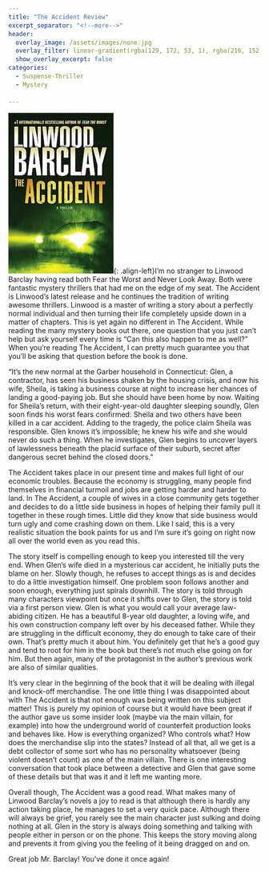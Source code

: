 ```yaml
---
title: "The Accident Review"
excerpt_separator: "<!--more-->"
header:
  overlay_image: /assets/images/none.jpg
  overlay_filter: linear-gradient(rgba(129, 172, 53, 1), rgba(216, 152, 40, 1))
  show_overlay_excerpt: false
categories:
  - Suspense-Thriller
  - Mystery

---
```

![the-accident-cover](/assets/images/the-accident.jpg){: .align-left}I’m no stranger to Linwood Barclay having read both Fear the Worst and Never Look Away. Both were fantastic mystery thrillers that had me on the edge of my seat. The Accident is Linwood’s latest release and he continues the tradition of writing awesome thrillers. Linwood is a master of writing a story about a perfectly normal individual and then turning their life completely upside down in a matter of chapters. This is yet again no different in The Accident. While reading the many mystery books out there, one question that you just can’t help but ask yourself every time is “Can this also happen to me as well?” When you’re reading The Accident, I can pretty much guarantee you that you’ll be asking that question before the book is done.

“It’s the new normal at the Garber household in Connecticut: Glen, a contractor, has seen his business shaken by the housing crisis, and now his wife, Sheila, is taking a business course at night to increase her chances of landing a good-paying job. But she should have been home by now. Waiting for Sheila’s return, with their eight-year-old daughter sleeping soundly, Glen soon finds his worst fears confirmed: Sheila and two others have been killed in a car accident. Adding to the tragedy, the police claim Sheila was responsible. Glen knows it’s impossible; he knew his wife and she would never do such a thing. When he investigates, Glen begins to uncover layers of lawlessness beneath the placid surface of their suburb, secret after dangerous secret behind the closed doors.”

The Accident takes place in our present time and makes full light of our economic troubles. Because the economy is struggling, many people find themselves in financial turmoil and jobs are getting harder and harder to land. In The Accident, a couple of wives in a close community gets together and decides to do a little side business in hopes of helping their family pull it together in these rough times. Little did they know that side business would turn ugly and come crashing down on them. Like I said, this is a very realistic situation the book paints for us and I’m sure it’s going on right now all over the world even as you read this.

The story itself is compelling enough to keep you interested till the very end. When Glen’s wife died in a mysterious car accident, he initially puts the blame on her. Slowly though, he refuses to accept things as is and decides to do a little investigation himself. One problem soon follows another and soon enough, everything just spirals downhill. The story is told through many characters viewpoint but once it shifts over to Glen, the story is told via a first person view. Glen is what you would call your average law-abiding citizen. He has a beautiful 8-year old daughter, a loving wife, and his own construction company left over by his deceased father. While they are struggling in the difficult economy, they do enough to take care of their own. That’s pretty much it about him. You definitely get that he’s a good guy and tend to root for him in the book but there’s not much else going on for him. But then again, many of the protagonist in the author’s previous work are also of similar qualities.

It’s very clear in the beginning of the book that it will be dealing with illegal and knock-off merchandise. The one little thing I was disappointed about with The Accident is that not enough was being written on this subject matter! This is purely my opinion of course but it would have been great if the author gave us some insider look (maybe via the main villain, for example) into how the underground world of counterfeit production looks and behaves like. How is everything organized? Who controls what? How does the merchandise slip into the states? Instead of all that, all we get is a debt collector of some sort who has no personality whatsoever (being violent doesn’t count) as one of the main villain. There is one interesting conversation that took place between a detective and Glen that gave some of these details but that was it and it left me wanting more.

Overall though, The Accident was a good read. What makes many of Linwood Barclay’s novels a joy to read is that although there is hardly any action taking place, he manages to set a very quick pace. Although there will always be grief, you rarely see the main character just sulking and doing nothing at all. Glen in the story is always doing something and talking with people either in person or on the phone. This keeps the story moving along and prevents it from giving you the feeling of it being dragged on and on.

Great job Mr. Barclay! You’ve done it once again!